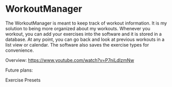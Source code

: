 # WorkoutManager

The WorkoutManager is meant to keep track of workout information. It is my solution to being more organized about my workouts. Whenever you workout, you can add your exercises into the software and it is stored in a database.
At any point, you can go back and look at previous workouts in a list view or calendar. The software also saves the exercise types for convenience. 

Overview: https://www.youtube.com/watch?v=P7niLdIzmNw

Future plans:

Exercise Presets


